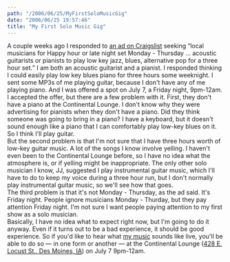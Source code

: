 ```yaml
---
path: "/2006/06/25/MyFirstSoloMusicGig" 
date: "2006/06/25 19:57:46" 
title: "My First Solo Music Gig" 
---
```

A couple weeks ago I responded to <a href="http://desmoines.craigslist.org/muc/170812179.html">an ad on Craigslist</a> seeking <q>local musicians for Happy hour or late night set Monday - Thursday &#8230; acoustic guitarists or pianists to play low key jazz, blues, alternative pop for a three hour set.</q> I am both an acoustic guitarist and a pianist. I responded thinking I could easily play low key blues piano for three hours some weeknight. I sent some MP3s of me playing guitar, because I don't have any of me playing piano. And I was offered a spot on July 7, a Friday night, 9pm-12am.<br>I accepted the offer, but there are a few problem with it. First, they don't have a piano at the Continental Lounge. I don't know why they were advertising for pianists when they don't have a piano. Did they think someone was going to bring in a piano? I have a keyboard, but it doesn't sound enough like a piano that I can comfortably play low-key blues on it. So I think I'll play guitar.<br>But the second problem is that I'm not sure that I have three hours worth of low-key guitar music. A lot of the songs I know involve yelling. I haven't even been to the Continental Lounge before, so I have no idea what the atmosphere is, or if yelling might be inappropriate. The only other solo musician I know, JJ, suggested I play instrumental guitar music, which I'll have to do to keep my voice during a three hour run, but I don't normally play instrumental guitar music, so we'll see how that goes.<br>The third problem is that it's not Monday - Thursday, as the ad said. It's Friday night. People ignore musicians Monday - Thurday, but they pay attention Friday night. I'm not sure I want people paying attention to my first show as a solo musician.<br>Basically, I have no idea what to expect right now, but I'm going to do it anyway. Even if it turns out to be a bad experience, it should be good experience. So if you'd like to hear what <a href="http://music.randomchaos.com/">my music</a> sounds like live, you'll be able to do so &#8212; in one form or another &#8212; at <span class="vcard"><span class="org fn">the Continental Lounge</span> (<a class="adr" href="http://maps.google.com/maps?f=q&amp;hl=en&amp;q=428+E.+Locust+St.+Des+Moines,+IA&amp;ie=UTF8&amp;om=1"><span class="street-addres">428 E. Locust St.</span>, <span class="locality">Des Moines</span>, <abbr class="region" title="Iowa">IA</abbr></a>)</span> on July 7 9pm-12am.